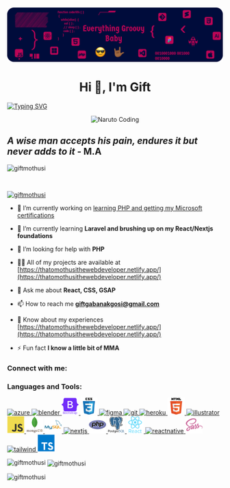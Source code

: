 ![Banner](https://github.com/GiftMothusi/gitProfileBanner/blob/main/Mygithubbanner.svg)
<h1 align="center">Hi 👋, I'm Gift</h1>

<a href="https://git.io/typing-svg"><img src="https://readme-typing-svg.demolab.com?font=Poppins&weight=700&size=24&pause=1000&color=BC0556&background=000C3B&center=true&vCenter=true&multiline=true&width=1000&height=100&lines=I'm+a+frontend+developer+with+a+passion+for+building+;fun+and+interactive+web+application+with+strong+focus;+on+UX%2FUI+design." alt="Typing SVG" /></a>

<p align="center">
  <img src="https://media.giphy.com/media/ADSJHOoIvyjKM/giphy.gif" alt="Naruto Coding" width="400"/>
</p>

<h2><i>A wise man accepts his pain, endures it but never adds to it - </i> M.A</h2>



<p align="left"> <img src="https://komarev.com/ghpvc/?username=giftmothusi&label=Profile%20views&color=0e75b6&style=flat" alt="giftmothusi" /> </p>
<br/>
<p align="left"> <a href="https://github.com/ryo-ma/github-profile-trophy"><img src="https://github-profile-trophy.vercel.app/?username=giftmothusi" alt="giftmothusi" /></a> </p>

- 🔭 I’m currently working on [learning PHP and getting my Microsoft certifications](https://thatomothusithewebdeveloper.netlify.app/)

- 🌱 I’m currently learning **Laravel and brushing up on my React/Nextjs foundations**

- 🤝 I’m looking for help with **PHP**

- 👨‍💻 All of my projects are available at [https://thatomothusithewebdeveloper.netlify.app/](https://thatomothusithewebdeveloper.netlify.app/)

- 💬 Ask me about **React, CSS, GSAP**

- 📫 How to reach me **giftgabanakgosi@gmail.com**

- 📄 Know about my experiences [https://thatomothusithewebdeveloper.netlify.app/](https://thatomothusithewebdeveloper.netlify.app/)

- ⚡ Fun fact **I know a little bit of MMA**

<h3 align="left">Connect with me:</h3>
<p align="left">
</p>

<h3 align="left">Languages and Tools:</h3>
<p align="left"> <a href="https://azure.microsoft.com/en-in/" target="_blank" rel="noreferrer"> <img src="https://www.vectorlogo.zone/logos/microsoft_azure/microsoft_azure-icon.svg" alt="azure" width="40" height="40"/> </a> <a href="https://www.blender.org/" target="_blank" rel="noreferrer"> <img src="https://download.blender.org/branding/community/blender_community_badge_white.svg" alt="blender" width="40" height="40"/> </a> <a href="https://getbootstrap.com" target="_blank" rel="noreferrer"> <img src="https://raw.githubusercontent.com/devicons/devicon/master/icons/bootstrap/bootstrap-plain-wordmark.svg" alt="bootstrap" width="40" height="40"/> </a> <a href="https://www.w3schools.com/css/" target="_blank" rel="noreferrer"> <img src="https://raw.githubusercontent.com/devicons/devicon/master/icons/css3/css3-original-wordmark.svg" alt="css3" width="40" height="40"/> </a> <a href="https://www.figma.com/" target="_blank" rel="noreferrer"> <img src="https://www.vectorlogo.zone/logos/figma/figma-icon.svg" alt="figma" width="40" height="40"/> </a> <a href="https://git-scm.com/" target="_blank" rel="noreferrer"> <img src="https://www.vectorlogo.zone/logos/git-scm/git-scm-icon.svg" alt="git" width="40" height="40"/> </a> <a href="https://heroku.com" target="_blank" rel="noreferrer"> <img src="https://www.vectorlogo.zone/logos/heroku/heroku-icon.svg" alt="heroku" width="40" height="40"/> </a> <a href="https://www.w3.org/html/" target="_blank" rel="noreferrer"> <img src="https://raw.githubusercontent.com/devicons/devicon/master/icons/html5/html5-original-wordmark.svg" alt="html5" width="40" height="40"/> </a> <a href="https://www.adobe.com/in/products/illustrator.html" target="_blank" rel="noreferrer"> <img src="https://www.vectorlogo.zone/logos/adobe_illustrator/adobe_illustrator-icon.svg" alt="illustrator" width="40" height="40"/> </a> <a href="https://developer.mozilla.org/en-US/docs/Web/JavaScript" target="_blank" rel="noreferrer"> <img src="https://raw.githubusercontent.com/devicons/devicon/master/icons/javascript/javascript-original.svg" alt="javascript" width="40" height="40"/> </a> <a href="https://www.mongodb.com/" target="_blank" rel="noreferrer"> <img src="https://raw.githubusercontent.com/devicons/devicon/master/icons/mongodb/mongodb-original-wordmark.svg" alt="mongodb" width="40" height="40"/> </a> <a href="https://www.mysql.com/" target="_blank" rel="noreferrer"> <img src="https://raw.githubusercontent.com/devicons/devicon/master/icons/mysql/mysql-original-wordmark.svg" alt="mysql" width="40" height="40"/> </a> <a href="https://nextjs.org/" target="_blank" rel="noreferrer"> <img src="https://cdn.worldvectorlogo.com/logos/nextjs-2.svg" alt="nextjs" width="40" height="40"/> </a> <a href="https://www.php.net" target="_blank" rel="noreferrer"> <img src="https://raw.githubusercontent.com/devicons/devicon/master/icons/php/php-original.svg" alt="php" width="40" height="40"/> </a> <a href="https://www.postgresql.org" target="_blank" rel="noreferrer"> <img src="https://raw.githubusercontent.com/devicons/devicon/master/icons/postgresql/postgresql-original-wordmark.svg" alt="postgresql" width="40" height="40"/> </a> <a href="https://reactjs.org/" target="_blank" rel="noreferrer"> <img src="https://raw.githubusercontent.com/devicons/devicon/master/icons/react/react-original-wordmark.svg" alt="react" width="40" height="40"/> </a> <a href="https://reactnative.dev/" target="_blank" rel="noreferrer"> <img src="https://reactnative.dev/img/header_logo.svg" alt="reactnative" width="40" height="40"/> </a> <a href="https://sass-lang.com" target="_blank" rel="noreferrer"> <img src="https://raw.githubusercontent.com/devicons/devicon/master/icons/sass/sass-original.svg" alt="sass" width="40" height="40"/> </a> <a href="https://tailwindcss.com/" target="_blank" rel="noreferrer"> <img src="https://www.vectorlogo.zone/logos/tailwindcss/tailwindcss-icon.svg" alt="tailwind" width="40" height="40"/> </a> <a href="https://www.typescriptlang.org/" target="_blank" rel="noreferrer"> <img src="https://raw.githubusercontent.com/devicons/devicon/master/icons/typescript/typescript-original.svg" alt="typescript" width="40" height="40"/> </a> </p>

<p><img align="left" src="https://github-readme-stats.vercel.app/api/top-langs?username=giftmothusi&show_icons=true&locale=en&layout=compact" alt="giftmothusi" /></p>

<p>&nbsp;<img align="center" src="https://github-readme-stats.vercel.app/api?username=giftmothusi&show_icons=true&locale=en" alt="giftmothusi" /></p>

<p><img align="center" src="https://github-readme-streak-stats.herokuapp.com/?user=giftmothusi&" alt="giftmothusi" /></p>
